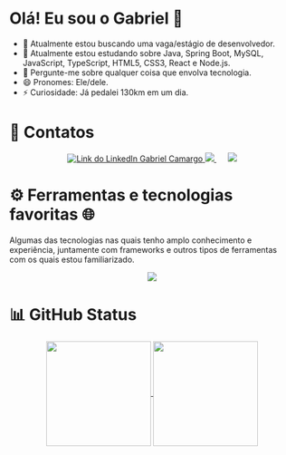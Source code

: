 # Olá! Eu sou o Gabriel 👋

- 🔭 Atualmente estou buscando uma vaga/estágio de desenvolvedor.
- 🌱 Atualmente estou estudando sobre Java, Spring Boot, MySQL, JavaScript, TypeScript, HTML5, CSS3, React e Node.js.
- 💬 Pergunte-me sobre qualquer coisa que envolva tecnologia.
- 😄 Pronomes: Ele/dele.
- ⚡ Curiosidade: Já pedalei 130km em um dia.

<!--
- 🔭 I’m currently working on ...
- 🌱 I’m currently learning ...
- 👯 I’m looking to collaborate on ...
- 🤔 I’m looking for help with ...
- 💬 Ask me about ...
- 📫 How to reach me: ...
- 😄 Pronouns: ...
- ⚡ Fun fact: ...
-->

<h1 align="left">📱 Contatos</h1>

<p align="center">
<a href="https://www.linkedin.com/in/gabriel--camargo/">
  <img src="https://img.shields.io/badge/LinkedIn-0077B5?style=for-the-badge&logo=linkedin&logoColor=white" alt="Link do LinkedIn Gabriel Camargo">
</a>
<a href="mailto:camargoxg@gmail.com" style="margin-right: 20px;">
  <img src="https://img.shields.io/badge/Gmail-D14836?style=for-the-badge&logo=gmail&logoColor=white">
</a>
<a href="https://wa.me/5511933350890">
  <img src="https://img.shields.io/badge/WhatsApp-25D366?style=for-the-badge&logo=whatsapp&logoColor=white">
</a>
</p>

<h1 align=left>⚙ Ferramentas e tecnologias favoritas 🌐</h1>
<p>Algumas das tecnologias nas quais tenho amplo conhecimento e experiência, juntamente com frameworks e outros tipos de ferramentas com os quais estou familiarizado.</p>

<p align="center">
<a href="https://skillicons.dev">
    <img src="https://skillicons.dev/icons?i=git,github,spring,vscode,java,js,ts,mysql,html,css,react,nodejs,postman,windows,discord" />
  </a>
</p>

<h1 align=left>📊 GitHub Status</h1>

<div align="center"> 
<a href="https://github.com/anuraghazra/github-readme-stats">
 <img height=185 align="center" src="https://github-readme-stats.vercel.app/api?username=1camargo&rank_icon=github&theme=holi"/>
</a>
<a href="https://github.com/anuraghazra/convoychat">
 <img height=185 align="center" src="https://github-readme-stats.vercel.app/api/top-langs/?username=1camargo&layout=compact&langs_count=7&theme=holi"/>
</div><br>
